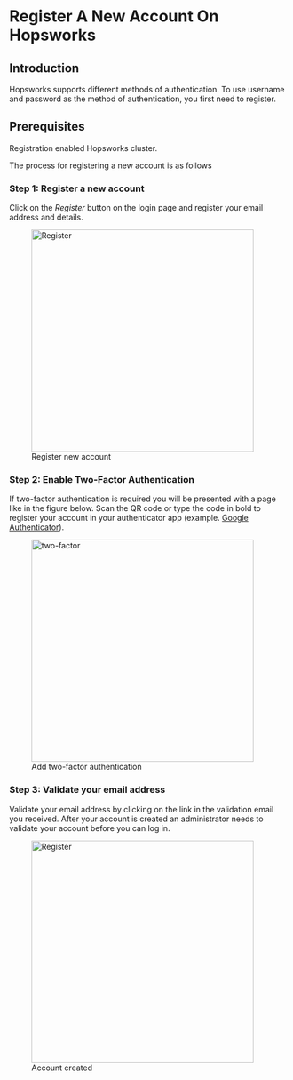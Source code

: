 # Register A New Account On Hopsworks

## Introduction
Hopsworks supports different methods of authentication. 
To use username and password as the method of authentication, you first need to register.

## Prerequisites
Registration enabled Hopsworks cluster.

The process for registering a new account is as follows

### Step 1: Register a new account

Click on the _Register_ button on the login page and register your email address and details.

  <figure>
    <img width="400px" src="../../../../assets/images/auth/register.png" alt="Register" />
    <figcaption>Register new account</figcaption>
  </figure>

### Step 2: Enable Two-Factor Authentication

If two-factor authentication is required you will be presented with a page like in the figure below. Scan the QR 
code or type the code in bold to register your account in your authenticator app 
(example. [Google Authenticator](https://play.google.com/store/apps/details?id=com.google.android.apps.authenticator2&hl=en&gl=US)). 

  <figure>
    <img width="400px" src="../../../../assets/images/auth/register-2fa.png" alt="two-factor" />
    <figcaption>Add two-factor authentication</figcaption>
  </figure>

### Step 3: Validate your email address

Validate your email address by clicking on the link in the validation email you received.
After your account is created an administrator needs to validate your account before you can log in.

  <figure>
    <img width="400px" src="../../../../assets/images/auth/account-created.png" alt="Register" />
    <figcaption>Account created</figcaption>
  </figure>
